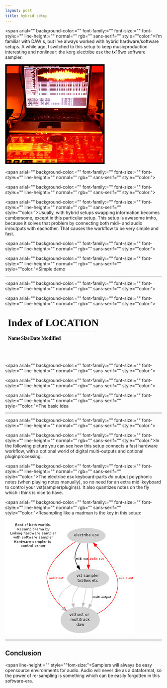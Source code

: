 ```yaml
---
layout: post
title: hybrid setup
---
```



<span arial="" background-color:="" font-family:="" font-size:="" font-style:="" line-height:="" normal="" rgb="" sans-serif="" style="\"color:">I'm familiar with DAW's, but I've always worked with hybrid hardware/software setups. A while ago, I switched to this setup to keep musicproduction interesting and nonlinear: the korg electribe esx the tx16wx software sampler.


  


![electribe](/public/img/esxhybrid.png)

  



<span arial="" background-color:="" font-family:="" font-size:="" font-style:="" line-height:="" normal="" rgb="" sans-serif="" style="\"color:">  




<span arial="" background-color:="" font-family:="" font-size:="" font-style:="" line-height:="" normal="" rgb="" sans-serif="" style="\"color:">  




<span arial="" background-color:="" font-family:="" font-size:="" font-style:="" line-height:="" normal="" rgb="" sans-serif="" style="\"color:">Usually, with hybrid setups swapping information becomes cumbersome, except in this particular setup. This setup is awesome imho, because it solves that problem by connecting both midi- and audio in/outputs with eachother. That causes the workflow to be very simple and fast. 



<span arial="" background-color:="" font-family:="" font-size:="" font-style:="" line-height:="" normal="" rgb="" sans-serif="" style="\"color:">  



<span arial="" background-color:="" font-family:="" font-size:="" font-style:="" line-height:="" normal="" rgb="" sans-serif="" style="\"color:">Simple demo

-------------------------------------------------------------------------------------------------------------------------------------------------------------------



<span arial="" background-color:="" font-family:="" font-size:="" font-style:="" line-height:="" normal="" rgb="" sans-serif="" style="\"color:">  




<span arial="" background-color:="" font-family:="" font-size:="" font-style:="" line-height:="" normal="" rgb="" sans-serif="" style="\"color:">  




<iframe allowfullscreen="\"\"" frameborder="\"0\"" height="\"315\"" src="\"//www.youtube.com/embed/jl9I4Zcm2pg\"" width="\"260\"">
</iframe>
<span arial="" background-color:="" font-family:="" font-size:="" font-style:="" line-height:="" normal="" rgb="" sans-serif="" style="\"color:">  




<span arial="" background-color:="" font-family:="" font-size:="" font-style:="" line-height:="" normal="" rgb="" sans-serif="" style="\"color:">  




<span arial="" background-color:="" font-family:="" font-size:="" font-style:="" line-height:="" normal="" rgb="" sans-serif="" style="\"color:">  



<span arial="" background-color:="" font-family:="" font-size:="" font-style:="" line-height:="" normal="" rgb="" sans-serif="" style="\"color:">The basic idea

----------------------------------------------------------------------------------------------------------------------------------------------------------------------



<span arial="" background-color:="" font-family:="" font-size:="" font-style:="" line-height:="" normal="" rgb="" sans-serif="" style="\"color:">  




<span arial="" background-color:="" font-family:="" font-size:="" font-style:="" line-height:="" normal="" rgb="" sans-serif="" style="\"color:">In the following picture you can see how this setup connects a fast hardware workflow, with a optional world of digital multi-outputs and optional pluginprocessing. 



<span arial="" background-color:="" font-family:="" font-size:="" font-style:="" line-height:="" normal="" rgb="" sans-serif="" style="\"color:">The electribe esx keyboard-parts *do* output polyphonic notes (when playing notes manually), so no need for an extra midi keyboard to control your vst(sampler)plugin(s). It also quantizes notes on the fly which i think is nice to have.



<span arial="" background-color:="" font-family:="" font-size:="" font-style:="" line-height:="" normal="" rgb="" sans-serif="" style="\"color:">Resampling like a madman is the key in this setup:


![](/public/img/resamplorama.png)

  


  


  


  
  


  


  


  


  


  


  


  


  


  


  


  


  


  


  


  


  

  

---

Conclusion
----------


  



<span line-height:="" style="\"font-size:">Samplers will always be easy opensource environments for audio. Audio will never die as a dataformat, so the power of re-sampling is something which can be easily forgotten in this software-era.

